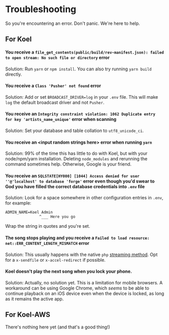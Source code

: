 # Troubleshooting

So you're encountering an error. Don't panic. We're here to help.

## For Koel

#### You receive a `file_get_contents(public/build/rev-manifest.json): failed to open stream: No such file or directory` error

Solution: Run `yarn` or `npm install`. You can also try running `yarn build` directly.

#### You receive a `Class 'Pusher' not found` error

Solution: Add or set `BROADCAST_DRIVER=log` in your `.env` file. This will make `log` the default broadcast driver and not `Pusher`.

#### You receive an `Integrity constraint violation: 1062 Duplicate entry  for key 'artists_name_unique'` error when scanning

Solution: Set your database and table collation to `utf8_unicode_ci`.

#### You receive an &lt;input random strings here&gt; error when running `yarn`

Solution: 99% of the time this has little to do with Koel, but with your node/npm/yarn installation. Deleting `node_modules` and rerunning the command sometimes help. Otherwise, Google is your friend.

#### You receive an `SQLSTATE[HY000] [1044] Access denied for user ''@'localhost' to database 'forge'` error even though you'd swear to God you have filled the correct database credentials into `.env` file

Solution: Look for a space somewhere in other configuration entries in `.env`, for example:

```
ADMIN_NAME=Koel Admin
               ^___ Here you go
```
Wrap the string in quotes and you're set.

#### The song stops playing and you receive a `Failed to load resource: net::ERR_CONTENT_LENGTH_MISMATCH` error

Solution: This usually happens with the native `php` [streaming method](https://github.com/phanan/koel/wiki#streaming-music). Opt for a `x-sendfile` or `x-accel-redirect` if possible.

#### Koel doesn't play the next song when you lock your phone.

Solution: Actually, no solution yet. This is a limitation for mobile browsers. A workaround can be using Google Chrome, which *seems* to be able to continue playback on an iOS device even when the device is locked, as long as it remains the active app.

## For Koel-AWS

There's nothing here yet (and that's a good thing!)
